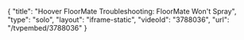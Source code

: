{
    "title": "Hoover FloorMate Troubleshooting: FloorMate Won't Spray",
    "type": "solo",
    "layout": "iframe-static",
    "videoId": "3788036",
    "url": "\/tvpembed\/3788036"
}